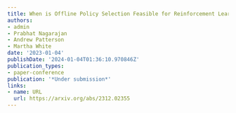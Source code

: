 ```yaml
---
title: When is Offline Policy Selection Feasible for Reinforcement Learning?
authors:
- admin
- Prabhat Nagarajan
- Andrew Patterson
- Martha White
date: '2023-01-04'
publishDate: '2024-01-04T01:36:10.970846Z'
publication_types:
- paper-conference
publication: '*Under submission*'
links:
- name: URL
  url: https://arxiv.org/abs/2312.02355
---
```

